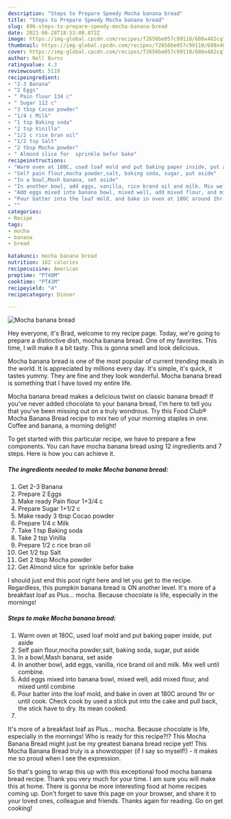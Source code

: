 ```yaml
---
description: "Steps to Prepare Speedy Mocha banana bread"
title: "Steps to Prepare Speedy Mocha banana bread"
slug: 896-steps-to-prepare-speedy-mocha-banana-bread
date: 2021-06-28T18:53:08.072Z
image: https://img-global.cpcdn.com/recipes/f2656be057c99110/680x482cq70/mocha-banana-bread-recipe-main-photo.jpg
thumbnail: https://img-global.cpcdn.com/recipes/f2656be057c99110/680x482cq70/mocha-banana-bread-recipe-main-photo.jpg
cover: https://img-global.cpcdn.com/recipes/f2656be057c99110/680x482cq70/mocha-banana-bread-recipe-main-photo.jpg
author: Nell Burns
ratingvalue: 4.3
reviewcount: 5119
recipeingredient:
- "2-3 Banana"
- "2 Eggs"
- " Pain flour 134 c"
- " Sugar 112 c"
- "3 tbsp Cocao powder"
- "1/4 c Milk"
- "1 tsp Baking soda"
- "2 tsp Vinilla"
- "1/2 c rice bran oil"
- "1/2 tsp Salt"
- "2 tbsp Mocha powder"
- " Almond slice for  sprinkle befor bake"
recipeinstructions:
- "Warm oven at 180C, used loaf mold and put baking paper inside, put aside"
- "Self pain flour,mocha powder,salt, baking soda, sugar, put aside"
- "In a bowl,Mash banana, set aside"
- "In another bowl, add eggs, vanilla, rice brand oil and milk. Mix well until combine."
- "Add eggs mixed into banana bowl, mixed well, add mixed flour, and mixed until combine"
- "Pour batter into the loaf mold, and bake in oven at 180C around 1hr or until cook. Check cook by used a stick put into the cake and pull back, the stick have to dry. Its mean cooked."
- ""
categories:
- Recipe
tags:
- mocha
- banana
- bread

katakunci: mocha banana bread 
nutrition: 162 calories
recipecuisine: American
preptime: "PT40M"
cooktime: "PT43M"
recipeyield: "4"
recipecategory: Dinner

---
```



![Mocha banana bread](https://img-global.cpcdn.com/recipes/f2656be057c99110/680x482cq70/mocha-banana-bread-recipe-main-photo.jpg)

Hey everyone, it's Brad, welcome to my recipe page. Today, we're going to prepare a distinctive dish, mocha banana bread. One of my favorites. This time, I will make it a bit tasty. This is gonna smell and look delicious.

Mocha banana bread is one of the most popular of current trending meals in the world. It is appreciated by millions every day. It's simple, it's quick, it tastes yummy. They are fine and they look wonderful. Mocha banana bread is something that I have loved my entire life.

Mocha banana bread makes a delicious twist on classic banana bread! If you&#39;ve never added chocolate to your banana bread, I&#39;m here to tell you that you&#39;ve been missing out on a truly wondrous. Try this Food Club® Mocha Banana Bread recipe to mix two of your morning staples in one. Coffee and banana, a morning delight!


To get started with this particular recipe, we have to prepare a few components. You can have mocha banana bread using 12 ingredients and 7 steps. Here is how you can achieve it.

<!--inarticleads1-->

##### The ingredients needed to make Mocha banana bread:

1. Get 2-3 Banana
1. Prepare 2 Eggs
1. Make ready  Pain flour 1+3/4 c
1. Prepare  Sugar 1+1/2 c
1. Make ready 3 tbsp Cocao powder
1. Prepare 1/4 c Milk
1. Take 1 tsp Baking soda
1. Take 2 tsp Vinilla
1. Prepare 1/2 c rice bran oil
1. Get 1/2 tsp Salt
1. Get 2 tbsp Mocha powder
1. Get  Almond slice for  sprinkle befor bake


I should just end this post right here and let you get to the recipe. Regardless, this pumpkin banana bread is ON another level. It&#39;s more of a breakfast loaf as Plus… mocha. Because chocolate is life, especially in the mornings! 

<!--inarticleads2-->

##### Steps to make Mocha banana bread:

1. Warm oven at 180C, used loaf mold and put baking paper inside, put aside
1. Self pain flour,mocha powder,salt, baking soda, sugar, put aside
1. In a bowl,Mash banana, set aside
1. In another bowl, add eggs, vanilla, rice brand oil and milk. Mix well until combine.
1. Add eggs mixed into banana bowl, mixed well, add mixed flour, and mixed until combine
1. Pour batter into the loaf mold, and bake in oven at 180C around 1hr or until cook. Check cook by used a stick put into the cake and pull back, the stick have to dry. Its mean cooked.
1. 


It&#39;s more of a breakfast loaf as Plus… mocha. Because chocolate is life, especially in the mornings! Who is ready for this recipe?!? This Mocha Banana Bread might just be my greatest banana bread recipe yet! This Mocha Banana Bread truly is a showstopper (if I say so myself!) - it makes me so proud when I see the expression. 

So that's going to wrap this up with this exceptional food mocha banana bread recipe. Thank you very much for your time. I am sure you will make this at home. There is gonna be more interesting food at home recipes coming up. Don't forget to save this page on your browser, and share it to your loved ones, colleague and friends. Thanks again for reading. Go on get cooking!
